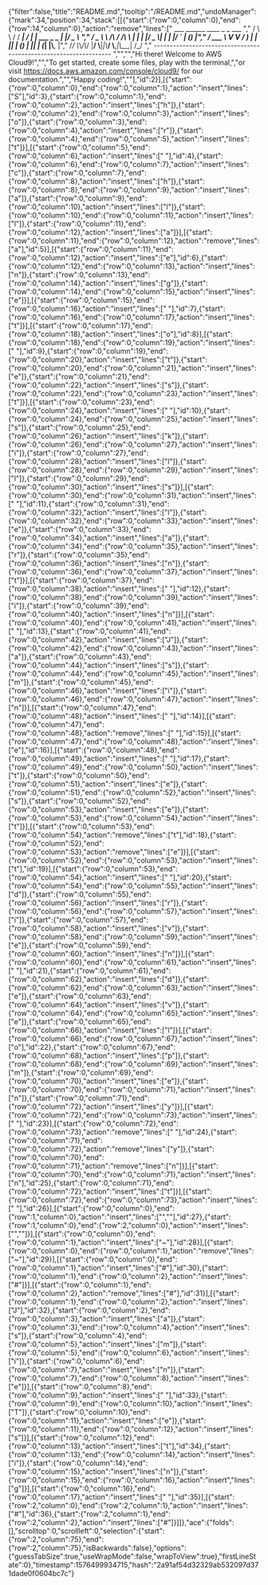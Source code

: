 {"filter":false,"title":"README.md","tooltip":"/README.md","undoManager":{"mark":34,"position":34,"stack":[[{"start":{"row":0,"column":0},"end":{"row":14,"column":0},"action":"remove","lines":["         ___        ______     ____ _                 _  ___  ","        / \\ \\      / / ___|   / ___| | ___  _   _  __| |/ _ \\ ","       / _ \\ \\ /\\ / /\\___ \\  | |   | |/ _ \\| | | |/ _` | (_) |","      / ___ \\ V  V /  ___) | | |___| | (_) | |_| | (_| |\\__, |","     /_/   \\_\\_/\\_/  |____/   \\____|_|\\___/ \\__,_|\\__,_|  /_/ "," ----------------------------------------------------------------- ","","","Hi there! Welcome to AWS Cloud9!","","To get started, create some files, play with the terminal,","or visit https://docs.aws.amazon.com/console/cloud9/ for our documentation.","","Happy coding!",""],"id":2}],[{"start":{"row":0,"column":0},"end":{"row":0,"column":1},"action":"insert","lines":["S"],"id":3},{"start":{"row":0,"column":1},"end":{"row":0,"column":2},"action":"insert","lines":["h"]},{"start":{"row":0,"column":2},"end":{"row":0,"column":3},"action":"insert","lines":["o"]},{"start":{"row":0,"column":3},"end":{"row":0,"column":4},"action":"insert","lines":["r"]},{"start":{"row":0,"column":4},"end":{"row":0,"column":5},"action":"insert","lines":["t"]}],[{"start":{"row":0,"column":5},"end":{"row":0,"column":6},"action":"insert","lines":[" "],"id":4},{"start":{"row":0,"column":6},"end":{"row":0,"column":7},"action":"insert","lines":["c"]},{"start":{"row":0,"column":7},"end":{"row":0,"column":8},"action":"insert","lines":["h"]},{"start":{"row":0,"column":8},"end":{"row":0,"column":9},"action":"insert","lines":["a"]},{"start":{"row":0,"column":9},"end":{"row":0,"column":10},"action":"insert","lines":["l"]},{"start":{"row":0,"column":10},"end":{"row":0,"column":11},"action":"insert","lines":["l"]},{"start":{"row":0,"column":11},"end":{"row":0,"column":12},"action":"insert","lines":["a"]}],[{"start":{"row":0,"column":11},"end":{"row":0,"column":12},"action":"remove","lines":["a"],"id":5}],[{"start":{"row":0,"column":11},"end":{"row":0,"column":12},"action":"insert","lines":["e"],"id":6},{"start":{"row":0,"column":12},"end":{"row":0,"column":13},"action":"insert","lines":["n"]},{"start":{"row":0,"column":13},"end":{"row":0,"column":14},"action":"insert","lines":["g"]},{"start":{"row":0,"column":14},"end":{"row":0,"column":15},"action":"insert","lines":["e"]}],[{"start":{"row":0,"column":15},"end":{"row":0,"column":16},"action":"insert","lines":[" "],"id":7},{"start":{"row":0,"column":16},"end":{"row":0,"column":17},"action":"insert","lines":["t"]}],[{"start":{"row":0,"column":17},"end":{"row":0,"column":18},"action":"insert","lines":["o"],"id":8}],[{"start":{"row":0,"column":18},"end":{"row":0,"column":19},"action":"insert","lines":[" "],"id":9},{"start":{"row":0,"column":19},"end":{"row":0,"column":20},"action":"insert","lines":["t"]},{"start":{"row":0,"column":20},"end":{"row":0,"column":21},"action":"insert","lines":["e"]},{"start":{"row":0,"column":21},"end":{"row":0,"column":22},"action":"insert","lines":["s"]},{"start":{"row":0,"column":22},"end":{"row":0,"column":23},"action":"insert","lines":["t"]}],[{"start":{"row":0,"column":23},"end":{"row":0,"column":24},"action":"insert","lines":[" "],"id":10},{"start":{"row":0,"column":24},"end":{"row":0,"column":25},"action":"insert","lines":["s"]},{"start":{"row":0,"column":25},"end":{"row":0,"column":26},"action":"insert","lines":["k"]},{"start":{"row":0,"column":26},"end":{"row":0,"column":27},"action":"insert","lines":["i"]},{"start":{"row":0,"column":27},"end":{"row":0,"column":28},"action":"insert","lines":["l"]},{"start":{"row":0,"column":28},"end":{"row":0,"column":29},"action":"insert","lines":["l"]},{"start":{"row":0,"column":29},"end":{"row":0,"column":30},"action":"insert","lines":["s"]}],[{"start":{"row":0,"column":30},"end":{"row":0,"column":31},"action":"insert","lines":[" "],"id":11},{"start":{"row":0,"column":31},"end":{"row":0,"column":32},"action":"insert","lines":["l"]},{"start":{"row":0,"column":32},"end":{"row":0,"column":33},"action":"insert","lines":["e"]},{"start":{"row":0,"column":33},"end":{"row":0,"column":34},"action":"insert","lines":["a"]},{"start":{"row":0,"column":34},"end":{"row":0,"column":35},"action":"insert","lines":["r"]},{"start":{"row":0,"column":35},"end":{"row":0,"column":36},"action":"insert","lines":["n"]},{"start":{"row":0,"column":36},"end":{"row":0,"column":37},"action":"insert","lines":["t"]}],[{"start":{"row":0,"column":37},"end":{"row":0,"column":38},"action":"insert","lines":[" "],"id":12},{"start":{"row":0,"column":38},"end":{"row":0,"column":39},"action":"insert","lines":["i"]},{"start":{"row":0,"column":39},"end":{"row":0,"column":40},"action":"insert","lines":["n"]}],[{"start":{"row":0,"column":40},"end":{"row":0,"column":41},"action":"insert","lines":[" "],"id":13},{"start":{"row":0,"column":41},"end":{"row":0,"column":42},"action":"insert","lines":["J"]},{"start":{"row":0,"column":42},"end":{"row":0,"column":43},"action":"insert","lines":["a"]},{"start":{"row":0,"column":43},"end":{"row":0,"column":44},"action":"insert","lines":["s"]},{"start":{"row":0,"column":44},"end":{"row":0,"column":45},"action":"insert","lines":["m"]},{"start":{"row":0,"column":45},"end":{"row":0,"column":46},"action":"insert","lines":["i"]},{"start":{"row":0,"column":46},"end":{"row":0,"column":47},"action":"insert","lines":["n"]}],[{"start":{"row":0,"column":47},"end":{"row":0,"column":48},"action":"insert","lines":[" "],"id":14}],[{"start":{"row":0,"column":47},"end":{"row":0,"column":48},"action":"remove","lines":[" "],"id":15}],[{"start":{"row":0,"column":47},"end":{"row":0,"column":48},"action":"insert","lines":["e"],"id":16}],[{"start":{"row":0,"column":48},"end":{"row":0,"column":49},"action":"insert","lines":[" "],"id":17},{"start":{"row":0,"column":49},"end":{"row":0,"column":50},"action":"insert","lines":["t"]},{"start":{"row":0,"column":50},"end":{"row":0,"column":51},"action":"insert","lines":["e"]},{"start":{"row":0,"column":51},"end":{"row":0,"column":52},"action":"insert","lines":["s"]},{"start":{"row":0,"column":52},"end":{"row":0,"column":53},"action":"insert","lines":["e"]},{"start":{"row":0,"column":53},"end":{"row":0,"column":54},"action":"insert","lines":["t"]}],[{"start":{"row":0,"column":53},"end":{"row":0,"column":54},"action":"remove","lines":["t"],"id":18},{"start":{"row":0,"column":52},"end":{"row":0,"column":53},"action":"remove","lines":["e"]}],[{"start":{"row":0,"column":52},"end":{"row":0,"column":53},"action":"insert","lines":["t"],"id":19}],[{"start":{"row":0,"column":53},"end":{"row":0,"column":54},"action":"insert","lines":[" "],"id":20},{"start":{"row":0,"column":54},"end":{"row":0,"column":55},"action":"insert","lines":["d"]},{"start":{"row":0,"column":55},"end":{"row":0,"column":56},"action":"insert","lines":["r"]},{"start":{"row":0,"column":56},"end":{"row":0,"column":57},"action":"insert","lines":["i"]},{"start":{"row":0,"column":57},"end":{"row":0,"column":58},"action":"insert","lines":["v"]},{"start":{"row":0,"column":58},"end":{"row":0,"column":59},"action":"insert","lines":["e"]},{"start":{"row":0,"column":59},"end":{"row":0,"column":60},"action":"insert","lines":["n"]}],[{"start":{"row":0,"column":60},"end":{"row":0,"column":61},"action":"insert","lines":[" "],"id":21},{"start":{"row":0,"column":61},"end":{"row":0,"column":62},"action":"insert","lines":["d"]},{"start":{"row":0,"column":62},"end":{"row":0,"column":63},"action":"insert","lines":["e"]},{"start":{"row":0,"column":63},"end":{"row":0,"column":64},"action":"insert","lines":["v"]},{"start":{"row":0,"column":64},"end":{"row":0,"column":65},"action":"insert","lines":["e"]},{"start":{"row":0,"column":65},"end":{"row":0,"column":66},"action":"insert","lines":["l"]}],[{"start":{"row":0,"column":66},"end":{"row":0,"column":67},"action":"insert","lines":["o"],"id":22},{"start":{"row":0,"column":67},"end":{"row":0,"column":68},"action":"insert","lines":["p"]},{"start":{"row":0,"column":68},"end":{"row":0,"column":69},"action":"insert","lines":["m"]},{"start":{"row":0,"column":69},"end":{"row":0,"column":70},"action":"insert","lines":["e"]},{"start":{"row":0,"column":70},"end":{"row":0,"column":71},"action":"insert","lines":["n"]},{"start":{"row":0,"column":71},"end":{"row":0,"column":72},"action":"insert","lines":["y"]}],[{"start":{"row":0,"column":72},"end":{"row":0,"column":73},"action":"insert","lines":[" "],"id":23}],[{"start":{"row":0,"column":72},"end":{"row":0,"column":73},"action":"remove","lines":[" "],"id":24},{"start":{"row":0,"column":71},"end":{"row":0,"column":72},"action":"remove","lines":["y"]},{"start":{"row":0,"column":70},"end":{"row":0,"column":71},"action":"remove","lines":["n"]}],[{"start":{"row":0,"column":70},"end":{"row":0,"column":71},"action":"insert","lines":["n"],"id":25},{"start":{"row":0,"column":71},"end":{"row":0,"column":72},"action":"insert","lines":["t"]}],[{"start":{"row":0,"column":72},"end":{"row":0,"column":73},"action":"insert","lines":[" "],"id":26}],[{"start":{"row":0,"column":0},"end":{"row":1,"column":0},"action":"insert","lines":["",""],"id":27},{"start":{"row":1,"column":0},"end":{"row":2,"column":0},"action":"insert","lines":["",""]}],[{"start":{"row":0,"column":0},"end":{"row":0,"column":1},"action":"insert","lines":["~"],"id":28}],[{"start":{"row":0,"column":0},"end":{"row":0,"column":1},"action":"remove","lines":["~"],"id":29}],[{"start":{"row":0,"column":0},"end":{"row":0,"column":1},"action":"insert","lines":["#"],"id":30},{"start":{"row":0,"column":1},"end":{"row":0,"column":2},"action":"insert","lines":["#"]}],[{"start":{"row":0,"column":1},"end":{"row":0,"column":2},"action":"remove","lines":["#"],"id":31}],[{"start":{"row":0,"column":1},"end":{"row":0,"column":2},"action":"insert","lines":["J"],"id":32},{"start":{"row":0,"column":2},"end":{"row":0,"column":3},"action":"insert","lines":["a"]},{"start":{"row":0,"column":3},"end":{"row":0,"column":4},"action":"insert","lines":["s"]},{"start":{"row":0,"column":4},"end":{"row":0,"column":5},"action":"insert","lines":["m"]},{"start":{"row":0,"column":5},"end":{"row":0,"column":6},"action":"insert","lines":["i"]},{"start":{"row":0,"column":6},"end":{"row":0,"column":7},"action":"insert","lines":["n"]},{"start":{"row":0,"column":7},"end":{"row":0,"column":8},"action":"insert","lines":["e"]}],[{"start":{"row":0,"column":8},"end":{"row":0,"column":9},"action":"insert","lines":[" "],"id":33},{"start":{"row":0,"column":9},"end":{"row":0,"column":10},"action":"insert","lines":["T"]},{"start":{"row":0,"column":10},"end":{"row":0,"column":11},"action":"insert","lines":["e"]},{"start":{"row":0,"column":11},"end":{"row":0,"column":12},"action":"insert","lines":["s"]}],[{"start":{"row":0,"column":12},"end":{"row":0,"column":13},"action":"insert","lines":["t"],"id":34},{"start":{"row":0,"column":13},"end":{"row":0,"column":14},"action":"insert","lines":["i"]},{"start":{"row":0,"column":14},"end":{"row":0,"column":15},"action":"insert","lines":["n"]},{"start":{"row":0,"column":15},"end":{"row":0,"column":16},"action":"insert","lines":["g"]}],[{"start":{"row":0,"column":16},"end":{"row":0,"column":17},"action":"insert","lines":[" "],"id":35}],[{"start":{"row":2,"column":0},"end":{"row":2,"column":1},"action":"insert","lines":["#"],"id":36},{"start":{"row":2,"column":1},"end":{"row":2,"column":2},"action":"insert","lines":["#"]}]]},"ace":{"folds":[],"scrolltop":0,"scrollleft":0,"selection":{"start":{"row":2,"column":75},"end":{"row":2,"column":75},"isBackwards":false},"options":{"guessTabSize":true,"useWrapMode":false,"wrapToView":true},"firstLineState":0},"timestamp":1576499934715,"hash":"2a91af54d32329ab532097d371dade0f0604bc7c"}